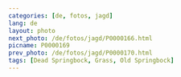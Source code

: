 ```yaml
---
categories: [de, fotos, jagd]
lang: de
layout: photo
next_photo: /de/fotos/jagd/P0000166.html
picname: P0000169
prev_photo: /de/fotos/jagd/P0000170.html
tags: [Dead Springbock, Grass, Old Springbock]
---
```

